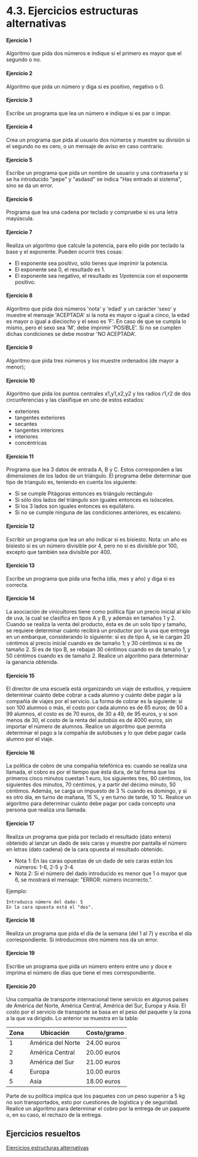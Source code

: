 # 4.3. Ejercicios estructuras alternativas

#### Ejercicio 1

Algoritmo que pida dos números e indique si el primero es mayor que el segundo o no.

#### Ejercicio 2

Algoritmo que pida un número y diga si es positivo, negativo o 0.

#### Ejercicio 3

Escribe un programa que lea un número e indique si es par o impar.

#### Ejercicio 4

Crea un programa que pida al usuario dos números y muestre su división si el segundo no es cero, o un mensaje de aviso en caso contrario.

#### Ejercicio 5

Escribe un programa que pida un nombre de usuario y una contraseña y si se ha introducido "pepe" y "asdasd" se indica "Has entrado al sistema", sino se da un error.

#### Ejercicio 6

Programa que lea una cadena por teclado y compruebe si es una letra mayúscula.

#### Ejercicio 7

Realiza un algoritmo que calcule la potencia, para ello pide por teclado la base y el exponente. Pueden ocurrir tres cosas:

* El exponente sea positivo, sólo tienes que imprimir la potencia.
* El exponente sea 0, el resultado es 1.
* El exponente sea negativo, el resultado es 1/potencia con el exponente positivo.

#### Ejercicio 8

Algoritmo que pida dos números 'nota' y 'edad' y un carácter 'sexo' y muestre el mensaje 'ACEPTADA' si la nota es mayor o igual a cinco, la edad es mayor o igual a dieciocho y el sexo es 'F'. En caso de que se cumpla lo mismo, pero el sexo sea 'M', debe imprimir 'POSIBLE'. Si no se cumplen dichas condiciones se debe mostrar 'NO ACEPTADA'.

#### Ejercicio 9

Algoritmo que pida tres números y los muestre ordenados (de mayor a menor);

#### Ejercicio 10

Algoritmo que pida los puntos centrales x1,y1,x2,y2 y los radios r1,r2 de dos circunferencias y las clasifique en uno de estos estados:

* exteriores
* tangentes exteriores
* secantes
* tangentes interiores
* interiores
* concéntricas

#### Ejercicio 11

Programa que lea 3 datos de entrada A, B y C. Estos corresponden a las dimensiones de los lados de un triángulo. El programa debe determinar que tipo de triangulo es, teniendo en cuenta los siguiente:

* Si se cumple Pitágoras entonces es triángulo rectángulo
* Si sólo dos lados del triángulo son iguales entonces es isósceles.
* Si los 3 lados son iguales entonces es equilátero.
* Si no se cumple ninguna de las condiciones anteriores, es escaleno.

#### Ejercicio 12

Escribir un programa que lea un año indicar si es bisiesto. Nota: un año es bisiesto si es un número divisible por 4, pero no si es divisible por 100, excepto que también sea divisible por 400.

#### Ejercicio 13

Escribe un programa que pida una fecha (día, mes y año) y diga si es correcta.

#### Ejercicio 14

La asociación de vinicultores tiene como política fijar un precio inicial al kilo de uva, la cual se clasifica en tipos A y B, y además en tamaños 1 y 2. Cuando se realiza la venta del producto, ésta es de un solo tipo y tamaño, se requiere determinar cuánto recibirá un productor por la uva que entrega en un embarque, considerando lo siguiente: si es de tipo A, se le cargan 20 céntimos al precio inicial cuando es de tamaño 1; y 30 céntimos si es de tamaño 2. Si es de tipo B, se rebajan 30 céntimos cuando es de tamaño 1, y 50 céntimos cuando es de tamaño 2. Realice un algoritmo para determinar la ganancia obtenida.

#### Ejercicio 15

El director de una escuela está organizando un viaje de estudios, y requiere determinar cuánto debe cobrar a cada alumno y cuánto debe pagar a la compañía de viajes por el servicio. La forma de cobrar es la siguiente: si son 100 alumnos o más, el costo por cada alumno es de 65 euros; de 50 a 99 alumnos, el costo es de 70 euros, de 30 a 49, de 95 euros, y si son menos de 30, el costo de la renta del autobús es de 4000 euros, sin importar el número de alumnos. Realice un algoritmo que permita determinar el pago a la compañía de autobuses y lo que debe pagar cada alumno por el viaje.

#### Ejercicio 16

La política de cobro de una compañía telefónica es: cuando se realiza una llamada, el cobro es por el tiempo que ésta dura, de tal forma que los primeros cinco minutos cuestan 1 euro, los siguientes tres, 80 céntimos, los siguientes dos minutos, 70 céntimos, y a partir del décimo minuto, 50 céntimos. Además, se carga un impuesto de 3 % cuando es domingo, y si es otro día, en turno de mañana, 15 %, y en turno de tarde, 10 %. Realice un algoritmo para determinar cuánto debe pagar por cada concepto una persona que realiza una llamada.

#### Ejercicio 17

Realiza un programa que pida por teclado el resultado (dato entero) obtenido al lanzar un dado de seis caras y muestre por pantalla el número en letras (dato cadena) de la cara opuesta al resultado obtenido.

* Nota 1: En las caras opuestas de un dado de seis caras están los números: 1-6, 2-5 y 3-4.
* Nota 2: Si el número del dado introducido es menor que 1 o mayor que 6, se mostrará el mensaje: "ERROR: número incorrecto.".

Ejemplo:

```
Introduzca número del dado: 5
En la cara opuesta está el "dos".
```

#### Ejercicio 18

Realiza un programa que pida el día de la semana (del 1 al 7) y escriba el día correspondiente. Si introducimos otro número nos da un error.

#### Ejercicio 19

Escribe un programa que pida un número entero entre uno y doce e imprima el número de días que tiene el mes correspondiente.

#### Ejercicio 20

Una compañía de transporte internacional tiene servicio en algunos países de América del Norte, América Central, América del Sur, Europa y Asia. El costo por el servicio de transporte se basa en el peso del paquete y la zona a la que va dirigido. Lo anterior se muestra en la tabla:

| Zona | Ubicación         | Costo/gramo |
| ---- | ----------------- | ----------- |
| 1    | América del Norte | 24.00 euros |
| 2    | América Central   | 20.00 euros |
| 3    | América del Sur   | 21.00 euros |
| 4    | Europa            | 10.00 euros |
| 5    | Asia              | 18.00 euros |

Parte de su política implica que los paquetes con un peso superior a 5 kg no son transportados, esto por cuestiones de logística y de seguridad. Realice un algoritmo para determinar el cobro por la entrega de un paquete o, en su caso, el rechazo de la entrega.

## Ejercicios resueltos

[Ejercicios estructuras alternativas](../../ejercicios/alternativas/)
